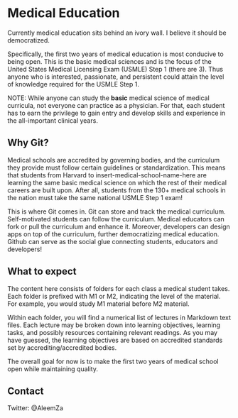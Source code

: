 Medical Education
=================

Currently medical education sits behind an ivory wall. I believe it should be democratized. 

Specifically, the first two years of medical education is most conducive to being open. This is the basic medical sciences and is the focus of the United States Medical Licensing Exam (USMLE) Step 1 (there are 3). Thus anyone who is interested, passionate, and persistent could attain the level of knowledge required for the USMLE Step 1.

NOTE: While anyone can study the **basic** medical science of medical curricula, not everyone can practice as a physician. For that, each student has to earn the privilege to gain entry and develop skills and experience in the all-important clinical years.

Why Git?
---------

Medical schools are accredited by governing bodies, and the curriculum they provide must follow certain guidelines or standardization. This means that students from Harvard to insert-medical-school-name-here are learning the same basic medical science on which the rest of their medical careers are built upon. After all, students from the 130+ medical schools in the nation must take the same national USMLE Step 1 exam!

This is where Git comes in. Git can store and track the medical curriculum. Self-motivated students can follow the curriculum. Medical educators can fork or pull the curriculum and enhance it. Moreover, developers can design apps on top of the curriculum, further democratizing medical education. Github can serve as the social glue connecting students, educators and developers!

What to expect
--------------

The content here consists of folders for each class a medical student takes. Each folder is prefixed with M1 or M2, indicating the level of the material. For example, you would study M1 material before M2 material. 

Within each folder, you will find a numerical list of lectures in Markdown text files. Each lecture may be broken down into learning objectives, learning tasks, and possibly resources containing relevant readings. As you may have guessed, the learning objectives are based on accredited standards set by accrediting/accredited bodies.

The overall goal for now is to make the first two years of medical school open while maintaining quality.

Contact
--------

Twitter: @AleemZa


